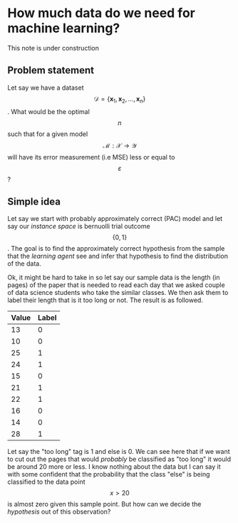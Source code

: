 # How much data do we need for machine learning?

This note is under construction

## Problem statement

Let say we have a dataset $$\mathcal{D} = \{\mathbf{x}_1,\mathbf{x}_2,\dots,\mathbf{x}_n\}$$. What would be the optimal $$n$$ such that for a given model $$\mathcal{M}:\mathcal{X}\rightarrow\mathcal{Y}$$ will have its error measurement (i.e MSE) less or equal to $$\varepsilon$$?

## Simple idea

Let say we start with probably approximately correct (PAC) model and let say our *instance space* is bernuolli trial outcome $$\{0,1\}$$. The goal is to find the approximately correct hypothesis from the sample that the *learning agent* see and infer that hypothesis to find the distribution of the data.

Ok, it might be hard to take in so let say our sample data is the length (in pages) of the paper that is needed to read each day that we asked couple of data science students who take the similar classes. We then ask them to label their length that is it too long or not. The result is as followed.

| Value | Label |
|-------|-------|
| 13    | 0     |
| 10    | 0     |
| 25    | 1     |
| 24    | 1     |
| 15    | 0     |
| 21    | 1     |
| 22    | 1     |
| 16    | 0     |
| 14    | 0     |
| 28    | 1     |

Let say the "too long" tag is 1 and else is 0. We can see here that if we want to cut out the pages that would *probably* be classified as "too long" it would be around 20 more or less. I know nothing about the data but I can say it with some confident that the probability that the class "else" is being classified to the data point $$x>20$$ is almost zero given this sample point. But how can we decide the *hypothesis* out of this observation?
